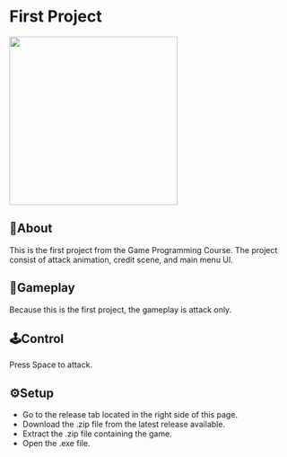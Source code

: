 # **First Project**
<img src="https://github.com/wahyuwerayana/FirstProject_GameProgramming/assets/115724777/526169b9-be55-42a3-bff4-27071573373f" height="300px">

## 📄**About**
This is the first project from the Game Programming Course. The project consist of attack animation, credit scene, and main menu UI.

## 🎯**Gameplay**
Because this is the first project, the gameplay is attack only.

## 🕹️**Control**
Press Space to attack.

## ⚙️**Setup**
- Go to the release tab located in the right side of this page.
- Download the .zip file from the latest release available.
- Extract the .zip file containing the game.
- Open the .exe file.
